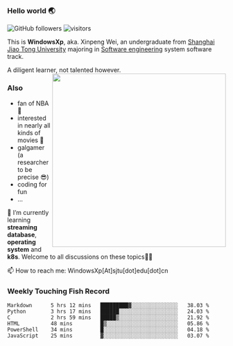 <!--
**WindowsXp-Beta/WindowsXp-Beta** is a ✨ _special_ ✨ repository because its `README.md` (this file) appears on your GitHub profile.

Here are some ideas to get you started:

- 🔭 I’m currently working on ...
- 🌱 I’m currently learning ...
- 👯 I’m looking to collaborate on ...
- 🤔 I’m looking for help with ...
- 💬 Ask me about ...
- 📫 How to reach me: ...
- 😄 Pronouns: ...
- ⚡ Fun fact: ...
-->
### Hello world :earth_asia:
![GitHub followers](https://img.shields.io/github/followers/WindowsXp-Beta?style=social)
![visitors](https://visitor-badge.glitch.me/badge?page_id=WindowsXp-Beta)

This is **WindowsXp**, aka. Xinpeng Wei, an undergraduate from [Shanghai Jiao Tong University](http://en.sjtu.edu.cn/) majoring in [Software engineering](http://www.se.sjtu.edu.cn/) system software track.

A diligent learner, not talented however.<img align='right' src='https://github-readme-stats.vercel.app/api/top-langs/?username=WindowsXp-Beta&layout=compact&hide=scss,hcl,Tcl&langs_count=10&theme=tokyonight' width='400px'>

### Also
- fan of NBA :basketball:
- interested in nearly all kinds of movies :movie_camera:
- galgamer (a researcher to be precise :sunglasses:)
- coding for fun
- ...

🤔 I’m currently learning **streaming database**, **operating system** and **k8s**. Welcome to all discussions on these topics🍻🍻

📫 How to reach me: WindowsXp[At]sjtu[dot]edu[dot]cn

### Weekly Touching Fish Record

<!--START_SECTION:waka-->

```text
Markdown      5 hrs 12 mins   █████████▓░░░░░░░░░░░░░░░   38.03 %
Python        3 hrs 17 mins   ██████░░░░░░░░░░░░░░░░░░░   24.03 %
C             2 hrs 59 mins   █████▒░░░░░░░░░░░░░░░░░░░   21.92 %
HTML          48 mins         █▒░░░░░░░░░░░░░░░░░░░░░░░   05.86 %
PowerShell    34 mins         █░░░░░░░░░░░░░░░░░░░░░░░░   04.18 %
JavaScript    25 mins         ▓░░░░░░░░░░░░░░░░░░░░░░░░   03.07 %
```

<!--END_SECTION:waka-->
